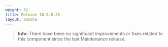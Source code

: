 ```yaml
---
weight: 31
title: Release 10.9.0.26
layout: bundle
---
```


><b>Info:</b> There have been no significant improvements or fixes related to this component since the last Maintenance release.
